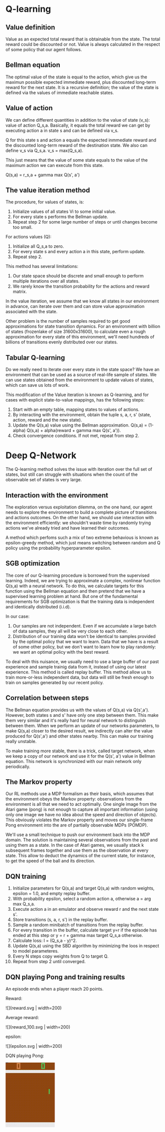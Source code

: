 # Q-learning
## Value definition
Value as an expected total reward that is obtainable from the state. The total reward could be discounted or not.
Value is always calculated in the respect of some policy that our agent follows.

## Bellman equation
The optimal value of the state is equal to the action, which give us the maximun possible expected
immediate reward, plus discounted long-term reward for the next state. It is a recursive definition;
the value of the state is defined via the values of immediate reachable states.

## Value of action
We can define different quantities in addition to the value of state (v_s): value of action Q_s,a.
Basically, it equals the total reward we can get by executing action a in state s and can be defined 
via v_s.

Q for this state s and action a equals the espected inmmediate reward and the discounted long-term
reward of the destination state. We also can define v_s via Q_s,a. v_s = max(Q_s,a).

This just means that the value of some state equals to the value of the maximum action we can
execute from this state.

Q(s,a) = r_s,a + gamma max Q(s', a')

## The value iteration method
The procedure, for values of states, is:
1. Initialize values of all states Vi to some initial value.
2. For every state s performs the Bellman update.
3. Repeat step 2 for some large number of steps or until changes become too small.

For actions values (Q):
1. Initialize all Q_s,a to zero.
2. For every state s and every action a in this state, perform update.
3. Repeat step 2.

This method has several limitations:
1. Our state space should be discrete and small enough to perform multiple iterations over all states.
2. We rarely know the transition probability for the actions and reward matrix.

In the value iteration, we assume that we know all states in our environment in advance, can iterate
over them and can store value approximation associated with the state.

Other problem is the number of samples required to get good approximations for state transition dynamics.
For an environment with billion of states (frozenlake of size 31600x31600), to calculate even a rough
approximation for every state of this environment, we'll need hundreds of billions of transitions
evenly distributed over our states.

## Tabular Q-learning
Do we really need to iterate over every state in the state space? We have an environment that can be used
as a source of real-life sample of states. We can use states obtained from the environment to update 
values of states, which can save us lots of work.

This modification of the Value iteration is known as Q-learning, and for cases with explicit state-to-value
mappings, has the following steps:
1. Start with an empty table, mapping states to values of actions.
2. By interacting with the environment, obtain the tuple s, a, r, s' (state, action, reward and the new state).
3. Update the Q(s,a) value using the Bellman approximation. Q(s,a) = (1-alpha) Q(s,a) + alpha(reward + gamma max Q(s', a')).
4. Check convergence conditions. If not met, repeat from step 2.

# Deep Q-Network
The Q-learning method solves the issue with iteration over the full set of states, but still can
struggle with situations when the count of the observable set of states is very large.

## Interaction with the environment
The exploration versus exploitation dilemma, on the one hand, our agent needs to explore the environment
to build a complete picture of transitions and actions outcomes. On the other hand, we should use
interaction with the environment efficiently: we shouldn't waste time by randomly trying actions
we've already tried and have learned their outcomes.

A method which perfoms such a mix of two extreme behavious is known as epsilon-greedy method, which
just means switching between random and Q policy using the probability hyperparameter epsilon.

## SGB optimization
The core of our Q-learning procedure is borrowed from the supervised learning. Indeed, we are trying
to approximate a complex, nonlinear function Q(s,a) with a neural network. To do this, we calculate 
targets for this function using the Bellman equation and then pretend that we have a supervised learning
problem at hand. But one of the fundamental requirements for SGB optimization is that the training
data is independent and identically distributed (i.i.d).

In our case:
1. Our samples are not independent. Even if we accumulate a large batch of data samples, they all
will be very close to each other.
2. Distribution of our training data won't be identical to samples provided by the optimal policy
that we want to learn. Data that we have is a result of some other policy, but we don't want to learn
how to play randomly: we want an optimal policy with the best reward.

To deal with this nuisance, we usually need to use a large buffer of our past experience and sample
trainig data from it, instead of using our latest experience. This method is called replay buffer.
This method allow us to train more-or-less independent data, but data will still be fresh enough to 
train on samples generated by our recent policy.

## Correlation between steps
The Bellman equation provides us with the values of Q(s,a) via Q(s',a'). However, both states s and s'
have only one step between them. This make them very similar and it's really hard for neural network
to distinguish between them. When we perform an update of our networks parameters, to make Q(s,a) closer 
to the desired result, we indirectly can alter the value produced for Q(s',a') and other states nearby.
This can make our training really unstable.

To make training more stable, there is a trick, called target network, when we keep a copy of 
our network and use it for the Q(s', a') value in Bellman equation. This network is synchronized 
with our main network only periodically.

## The Markov property
Our RL methods use a MDP formalism as their basis, which assumes that the environment obeys the
Markov property: observations from the environment is all that we need to act optimally. One single image
from the Atari game (pong) is not enough to capture all important information (using only one image
we have no idea about the speed and direction of objects). This obviously violates the Markov property
and moves our single-frame Pong environment into the are of partially observable MDPs (POMDP).

We'll use a small technique to push our environment back into the MDP domain. The solution is maintaining
several observations from the past and using them as a state. In the case of Atari games, we usually 
stack k subsequent frames together and use them as the observation at every state. This allow to deduct
the dynamics of the current state, for instance, to get the speed of the ball and its direction.

## DQN training
1. Initialize parameters for Q(s,a) and target Q(s,a) with random weights, epsilon = 1.0, and empty replay buffer.
2. With probability epsilon, select a random action a, otherwise a = arg max Q_s,a.
3. Execute action a in an emulator and observe reward r and the next state s'.
4. Store transitions (s, a, r, s') in the replay buffer.
5. Sample a random minibatch of transitions from the replay buffer.
6. For every transition in the buffer, calculate target y=r if the episode has ended at this step
or y = r + gamma max target Q_s,a otherwise.
7. Calculate loss: l = (Q_s,a - y)^2.
8. Update Q(s,a) using the SBD algorithm by minimizing the loos in respect to model parameteres.
9. Every N steps copy weights from Q to target Q.
10. Repeat from step 2 until converged.

## DQN playing Pong and training results
An episode ends when a player reach 20 points.

Reward:

![](reward.svg | width=200)

Average reward:

![](reward_100.svg | width=200)

epsilon:

![](epsilon.svg | width=200)

DQN playing Pong:

![](dqn_pong.gif)
